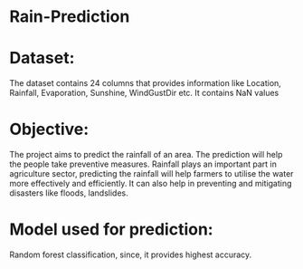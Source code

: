 # Rain-Prediction
# Dataset:
The dataset contains 24 columns that provides information like Location, Rainfall, Evaporation, Sunshine, WindGustDir etc.
It contains NaN values 

# Objective:
The project aims to predict the rainfall of an area. The prediction will help
the people take preventive measures. Rainfall plays an important part in
agriculture sector, predicting the rainfall will help farmers to utilise the
water more effectively and efficiently. It can also help in preventing and
mitigating disasters like floods, landslides.

# Model used for prediction: 
Random forest classification, since, it provides highest accuracy.
